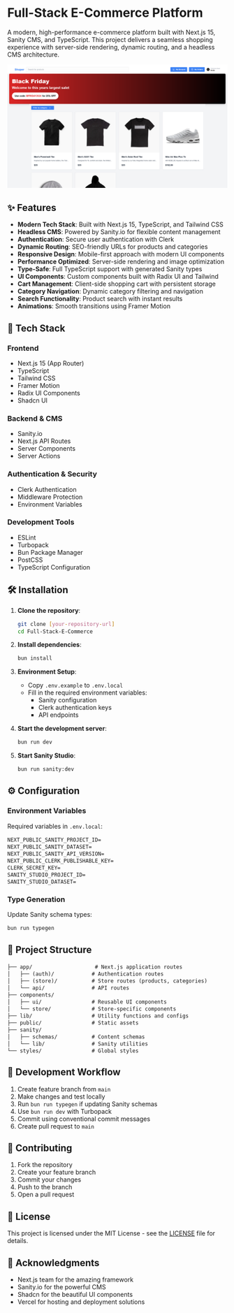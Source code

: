 # Full-Stack E-Commerce Platform

A modern, high-performance e-commerce platform built with Next.js 15, Sanity CMS, and TypeScript. This project delivers a seamless shopping experience with server-side rendering, dynamic routing, and a headless CMS architecture.

![E-Commerce Platform Preview](./public/imagen.png)

## ✨ Features

- **Modern Tech Stack**: Built with Next.js 15, TypeScript, and Tailwind CSS
- **Headless CMS**: Powered by Sanity.io for flexible content management
- **Authentication**: Secure user authentication with Clerk
- **Dynamic Routing**: SEO-friendly URLs for products and categories
- **Responsive Design**: Mobile-first approach with modern UI components
- **Performance Optimized**: Server-side rendering and image optimization
- **Type-Safe**: Full TypeScript support with generated Sanity types
- **UI Components**: Custom components built with Radix UI and Tailwind
- **Cart Management**: Client-side shopping cart with persistent storage
- **Category Navigation**: Dynamic category filtering and navigation
- **Search Functionality**: Product search with instant results
- **Animations**: Smooth transitions using Framer Motion

## 🚀 Tech Stack

### Frontend
- Next.js 15 (App Router)
- TypeScript
- Tailwind CSS
- Framer Motion
- Radix UI Components
- Shadcn UI

### Backend & CMS
- Sanity.io
- Next.js API Routes
- Server Components
- Server Actions

### Authentication & Security
- Clerk Authentication
- Middleware Protection
- Environment Variables

### Development Tools
- ESLint
- Turbopack
- Bun Package Manager
- PostCSS
- TypeScript Configuration

## 🛠️ Installation

1. **Clone the repository**:
   ```bash
   git clone [your-repository-url]
   cd Full-Stack-E-Commerce
   ```

2. **Install dependencies**:
   ```bash
   bun install
   ```

3. **Environment Setup**:
   - Copy `.env.example` to `.env.local`
   - Fill in the required environment variables:
     - Sanity configuration
     - Clerk authentication keys
     - API endpoints

4. **Start the development server**:
   ```bash
   bun run dev
   ```

5. **Start Sanity Studio**:
   ```bash
   bun run sanity:dev
   ```

## ⚙️ Configuration

### Environment Variables
Required variables in `.env.local`:
```env
NEXT_PUBLIC_SANITY_PROJECT_ID=
NEXT_PUBLIC_SANITY_DATASET=
NEXT_PUBLIC_SANITY_API_VERSION=
NEXT_PUBLIC_CLERK_PUBLISHABLE_KEY=
CLERK_SECRET_KEY=
SANITY_STUDIO_PROJECT_ID=
SANITY_STUDIO_DATASET=

```

### Type Generation
Update Sanity schema types:
```bash
bun run typegen
```

## 📁 Project Structure

```
├── app/                    # Next.js application routes
│   ├── (auth)/            # Authentication routes
│   ├── (store)/           # Store routes (products, categories)
│   └── api/               # API routes
├── components/            
│   ├── ui/                # Reusable UI components
│   └── store/             # Store-specific components
├── lib/                   # Utility functions and configs
├── public/                # Static assets
├── sanity/               
│   ├── schemas/           # Content schemas
│   └── lib/               # Sanity utilities
└── styles/                # Global styles
```

## 🔄 Development Workflow

1. Create feature branch from `main`
2. Make changes and test locally
3. Run `bun run typegen` if updating Sanity schemas
4. Use `bun run dev` with Turbopack
5. Commit using conventional commit messages
6. Create pull request to `main`

## 🤝 Contributing

1. Fork the repository
2. Create your feature branch
3. Commit your changes
4. Push to the branch
5. Open a pull request

## 📝 License

This project is licensed under the MIT License - see the [LICENSE](LICENSE) file for details.

## 🙏 Acknowledgments

- Next.js team for the amazing framework
- Sanity.io for the powerful CMS
- Shadcn for the beautiful UI components
- Vercel for hosting and deployment solutions
